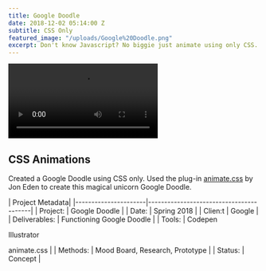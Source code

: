 ```yaml
---
title: Google Doodle
date: 2018-12-02 05:14:00 Z
subtitle: CSS Only
featured_image: "/uploads/Google%20Doodle.png"
excerpt: Don't know Javascript? No biggie just animate using only CSS.
---
```


![IMG_0149.TRIM.MOV](/uploads/IMG_0149.TRIM.MOV)

## CSS Animations

Created a Google Doodle using CSS only. Used the plug-in [animate.css](https://daneden.github.io/animate.css/) by Jon Eden to create this magical unicorn Google Doodle.

| Project Metadata|
|----------------------|-----------------------------------------|
| Project:  | Google Doodle   |
| Date:  | Spring 2018   |
| Clien:t | Google  |
| Deliverables: | Functioning Google Doodle  |
| Tools: | Codepen

 Illustrator

 animate.css  |
| Methods: | Mood Board, Research, Prototype |
| Status: | Concept  |